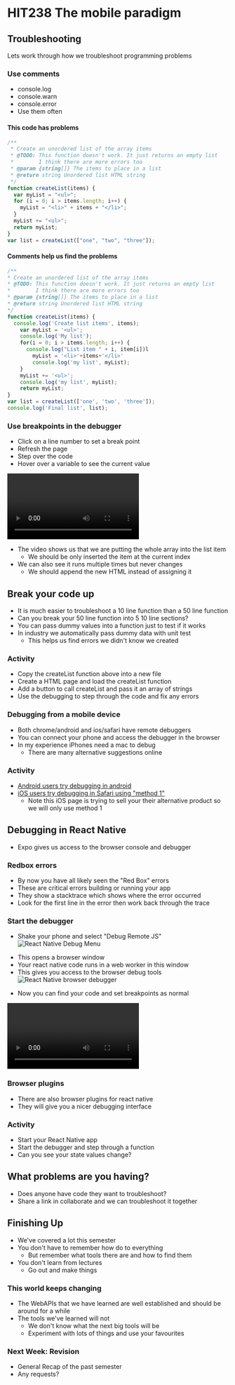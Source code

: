 <!-- .slide: data-background-image="../images/bg-smartphone.jpg" -->

# HIT238 The mobile paradigm

<!-- .slide: data-background-image="../images/bg-smartphone.jpg" -->

## Troubleshooting

Lets work through how we troubleshoot programming problems

<!-- .slide: data-background-image="../images/bg-smartphone.jpg" -->

### Use comments

- console.log
- console.warn
- console.error
- Use them often

<!-- .slide: data-background-image="../images/bg-smartphone.jpg" -->

#### This code has problems

```js
/**
 * Create an unordered list of the array items
 * @TODO: This function doesn't work. It just returns an empty list
 *        I think there are more errors too
 * @param {string[]} The items to place in a list
 * @return string Unordered list HTML string
 */
function createList(items) {
  var myList = "<ul>";
  for (i = 0; i > items.length; i++) {
    myList = "<li>" + items + "</li>";
  }
  myList += "<ul>";
  return myList;
}
var list = createList(["one", "two", "three"]);
```

<!-- .slide: data-background-image="../images/bg-smartphone.jpg" -->

#### Comments help us find the problems

```js
/**
* Create an unordered list of the array items
* @TODO: This function doesn't work. It just returns an empty list
*        I think there are more errors too
* @param {string[]} The items to place in a list
* @return string Unordered list HTML string
*/
function createList(items) {
  console.log('Create list items', items);
	var myList = '<ul>';
	console.log('My list');
	for(i = 0; i > items.length; i++) {
	  console.log("List item " + i, item[i])l
		myList = '<li>'+items+'</li>'
		console.log('my list', myList);
	}
	myList += '<ul>';
	console.log('my list', myList);
	return myList;
}
var list = createList(['one', 'two', 'three']);
console.log('Final list', list);
```

### Use breakpoints in the debugger

- Click on a line number to set a break point
- Refresh the page
- Step over the code
- Hover over a variable to see the current value

<!-- .slide: data-background-image="../images/bg-smartphone.jpg" -->
<video>
	<source data-src="videos/debug-tools.webm" type="video/webm" />
</video>

<!-- .slide: data-background-image="../images/bg-smartphone.jpg" -->

- The video shows us that we are putting the whole array into the list item
  - We should be only inserted the item at the current index
- We can also see it runs multiple times but never changes
  - We should append the new HTML instead of assigning it

<!-- .slide: data-background-image="../images/bg-smartphone.jpg" -->

## Break your code up

- It is much easier to troubleshoot a 10 line function than a 50 line function
- Can you break your 50 line function into 5 10 line sections?
- You can pass dummy values into a function just to test if it works
- In industry we automatically pass dummy data with unit test
  - This helps us find errors we didn't know we created

<!-- .slide: data-background-image="../images/bg-smartphone.jpg" -->

### Activity

- Copy the createList function above into a new file
- Create a HTML page and load the createList function
- Add a button to call createList and pass it an array of strings
- Use the debugging to step through the code and fix any errors

<!-- .slide: data-background-image="../images/bg-smartphone.jpg" -->

### Debugging from a mobile device

- Both chrome/android and ios/safari have remote debuggers
- You can connect your phone and access the debugger in the browser
- In my experience iPhones need a mac to debug
  - There are many alternative suggestions online

<!-- .slide: data-background-image="../images/bg-smartphone.jpg" -->

### Activity

- [Android users try debugging in android](https://developers.google.com/web/tools/chrome-devtools/remote-debugging)
- [iOS users try debugging in Safari using "method 1"](https://www.browserstack.com/guide/how-to-debug-on-iphone)
  - Note this iOS page is trying to sell your their alternative product so we will only use method 1

<!-- .slide: data-background-image="../images/bg-smartphone.jpg" -->

## Debugging in React Native

- Expo gives us access to the browser console and debugger

<!-- .slide: data-background-image="../images/bg-smartphone.jpg" -->

### Redbox errors

- By now you have all likely seen the "Red Box" errors
- These are critical errors building or running your app
- They show a stacktrace which shows where the error occurred
- Look for the first line in the error then work back through the trace

<!-- .slide: data-background-image="../images/bg-smartphone.jpg" -->

### Start the debugger

- Shake your phone and select "Debug Remote JS"
  ![React Native Debug Menu](images/react-native-debugger.jpg) <!-- .element class="half-height centre no-border" -->

<!-- .slide: data-background-image="../images/bg-smartphone.jpg" -->

- This opens a browser window
- Your react native code runs in a web worker in this window
- This gives you access to the browser debug tools
  ![React Native browser debugger](images/react-native-browser-debugger.png)

<!-- .slide: data-background-image="../images/bg-smartphone.jpg" -->

- Now you can find your code and set breakpoints as normal

<!-- .slide: data-background-image="../images/bg-smartphone.jpg" -->
<video>
	<source data-src="videos/react-native-debugger.webm" type="video/webm" />
</video>

<!-- .slide: data-background-image="../images/bg-smartphone.jpg" -->

### Browser plugins

- There are also browser plugins for react native
- They will give you a nicer debugging interface

<!-- .slide: data-background-image="../images/bg-smartphone.jpg" -->

### Activity

- Start your React Native app
- Start the debugger and step through a function
- Can you see your state values change?

<!-- .slide: data-background-image="../images/bg-smartphone.jpg" -->

## What problems are you having?

- Does anyone have code they want to troubleshoot?
- Share a link in collaborate and we can troubleshoot it together

<!-- .slide: data-background-image="../images/bg-smartphone.jpg" -->

## Finishing Up

- We've covered a lot this semester
- You don't have to remember how do to everything
  - But remember what tools there are and how to find them
- You don't learn from lectures
  - Go out and make things

<!-- .slide: data-background-image="../images/bg-smartphone.jpg" -->

### This world keeps changing

- The WebAPIs that we have learned are well established and should be around for a while
- The tools we've learned will not
  - We don't know what the next big tools will be
  - Experiment with lots of things and use your favourites

<!-- .slide: data-background-image="../images/bg-smartphone.jpg" -->

### Next Week: Revision

- General Recap of the past semester
- Any requests?
